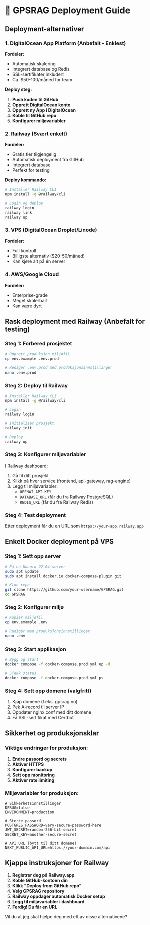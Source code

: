 # 🚀 GPSRAG Deployment Guide

## Deployment-alternativer

### 1. DigitalOcean App Platform (Anbefalt - Enklest)

**Fordeler:**
- Automatisk skalering
- Integrert database og Redis
- SSL-sertifikater inkludert
- Ca. $50-100/måned for team

**Deploy steg:**

1. **Push koden til GitHub**
2. **Opprett DigitalOcean konto**
3. **Opprett ny App i DigitalOcean**
4. **Koble til GitHub repo**
5. **Konfigurer miljøvariabler**

### 2. Railway (Svært enkelt)

**Fordeler:**
- Gratis tier tilgjengelig
- Automatisk deployment fra GitHub
- Integrert database
- Perfekt for testing

**Deploy kommando:**
```bash
# Installer Railway CLI
npm install -g @railway/cli

# Login og deploy
railway login
railway link
railway up
```

### 3. VPS (DigitalOcean Droplet/Linode)

**Fordeler:**
- Full kontroll
- Billigste alternativ ($20-50/måned)
- Kan kjøre alt på én server

### 4. AWS/Google Cloud

**Fordeler:**
- Enterprise-grade
- Meget skalerbart
- Kan være dyrt

## Rask deployment med Railway (Anbefalt for testing)

### Steg 1: Forbered prosjektet

```bash
# Opprett produksjon miljøfil
cp env.example .env.prod

# Rediger .env.prod med produksjonsinnstillinger
nano .env.prod
```

### Steg 2: Deploy til Railway

```bash
# Installer Railway CLI
npm install -g @railway/cli

# Login
railway login

# Initialiser prosjekt
railway init

# Deploy
railway up
```

### Steg 3: Konfigurer miljøvariabler

I Railway dashboard:
1. Gå til ditt prosjekt
2. Klikk på hver service (frontend, api-gateway, rag-engine)
3. Legg til miljøvariabler:
   - `OPENAI_API_KEY`
   - `DATABASE_URL` (får du fra Railway PostgreSQL)
   - `REDIS_URL` (får du fra Railway Redis)

### Steg 4: Test deployment

Etter deployment får du en URL som `https://your-app.railway.app`

## Enkelt Docker deployment på VPS

### Steg 1: Sett opp server

```bash
# På en Ubuntu 22.04 server
sudo apt update
sudo apt install docker.io docker-compose-plugin git

# Klon repo
git clone https://github.com/your-username/GPSRAG.git
cd GPSRAG
```

### Steg 2: Konfigurer miljø

```bash
# Kopier miljøfil
cp env.example .env

# Rediger med produksjonsinnstillinger
nano .env
```

### Steg 3: Start applikasjon

```bash
# Bygg og start
docker compose -f docker-compose.prod.yml up -d

# Sjekk status
docker compose -f docker-compose.prod.yml ps
```

### Steg 4: Sett opp domene (valgfritt)

1. Kjøp domene (f.eks. gpsrag.no)
2. Pek A-record til server IP
3. Oppdater nginx.conf med ditt domene
4. Få SSL-sertifikat med Certbot

## Sikkerhet og produksjonsklar

### Viktige endringer for produksjon:

1. **Endre passord og secrets**
2. **Aktiver HTTPS**
3. **Konfigurer backup**
4. **Sett opp monitoring**
5. **Aktiver rate limiting**

### Miljøvariabler for produksjon:

```env
# Sikkerhetsinnstillinger
DEBUG=false
ENVIRONMENT=production

# Sterke passord
POSTGRES_PASSWORD=very-secure-password-here
JWT_SECRET=random-256-bit-secret
SECRET_KEY=another-secure-secret

# API URL (bytt til ditt domene)
NEXT_PUBLIC_API_URL=https://your-domain.com/api
```

## Kjappe instruksjoner for Railway

1. **Registrer deg på Railway.app**
2. **Koble GitHub-kontoen din**
3. **Klikk "Deploy from GitHub repo"**
4. **Velg GPSRAG repository**
5. **Railway oppdager automatisk Docker setup**
6. **Legg til miljøvariabler i dashboard**
7. **Ferdig! Du får en URL**

Vil du at jeg skal hjelpe deg med ett av disse alternativene? 